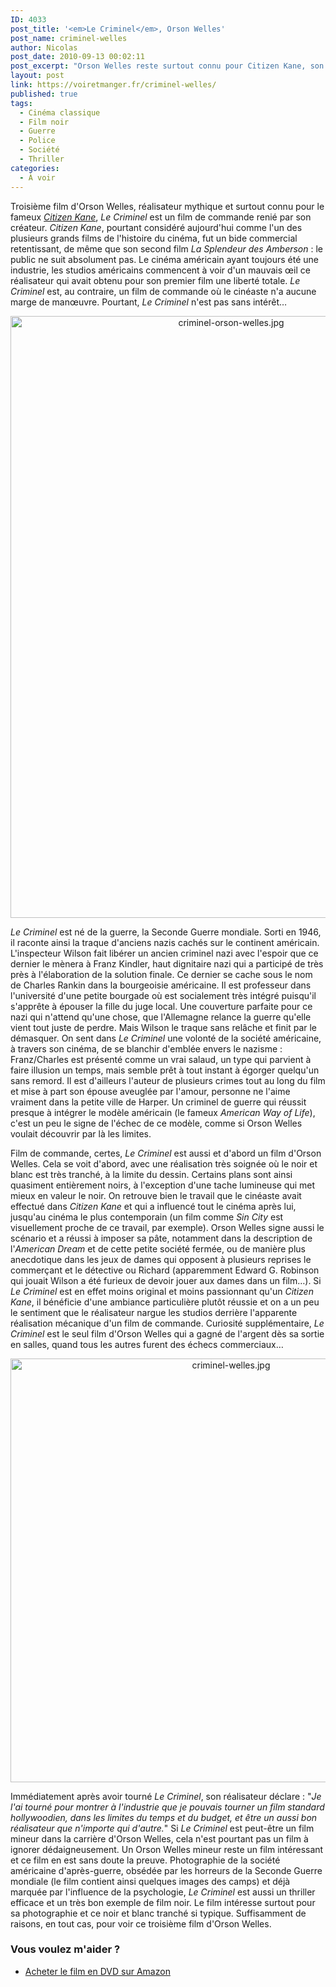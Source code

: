 ```yaml
---
ID: 4033
post_title: '<em>Le Criminel</em>, Orson Welles'
post_name: criminel-welles
author: Nicolas
post_date: 2010-09-13 00:02:11
post_excerpt: "Orson Welles reste surtout connu pour Citizen Kane, son tout premier film. Pourtant, ce n'est pas le seul film qu'il ait réalisé. Le Criminel est sans doute celui qu'il aimait le moins. Film de commande impersonnel, ce n'est pourtant pas un film sans intérêt. À découvrir."
layout: post
link: https://voiretmanger.fr/criminel-welles/
published: true
tags:
  - Cinéma classique
  - Film noir
  - Guerre
  - Police
  - Société
  - Thriller
categories:
  - À voir
---
```

<p>Troisième film d'Orson Welles, réalisateur mythique et surtout connu pour le fameux <a href="https://voiretmanger.fr/citizen-kane-welles/"><em>Citizen Kane</em></a>, <em>Le Criminel</em> est un film de commande renié par son créateur. <em>Citizen Kane</em>, pourtant considéré aujourd'hui comme l'un des plusieurs grands films de l'histoire du cinéma, fut un bide commercial retentissant, de même que son second film <em>La Splendeur des Amberson</em> : le public ne suit absolument pas. Le cinéma américain ayant toujours été une industrie, les studios américains commencent à voir d'un mauvais œil ce réalisateur qui avait obtenu pour son premier film une liberté totale. <em>Le Criminel</em> est, au contraire, un film de commande où le cinéaste n'a aucune marge de manœuvre. Pourtant, <em>Le Criminel</em> n'est pas sans intérêt…</p>

<div style="text-align: center;"><a href="http://www.allocine.fr/film/fichefilm_gen_cfilm=4534.html"><img style="border: 0px initial initial;" src="https://voiretmanger.fr/wp-content/uploads/2010/09/criminel-orson-welles.jpg" border="0" alt="criminel-orson-welles.jpg" width="690" height="963" /></a></div>
<p><em>Le Criminel</em> est né de la guerre, la Seconde Guerre mondiale. Sorti en 1946, il raconte ainsi la traque d'anciens nazis cachés sur le continent américain. L'inspecteur Wilson fait libérer un ancien criminel nazi avec l'espoir que ce dernier le mènera à Franz Kindler, haut dignitaire nazi qui a participé de très près à l'élaboration de la solution finale. Ce dernier se cache sous le nom de Charles Rankin dans la bourgeoisie américaine. Il est professeur dans l'université d'une petite bourgade où est socialement très intégré puisqu'il s'apprête à épouser la fille du juge local. Une couverture parfaite pour ce nazi qui n'attend qu'une chose, que l'Allemagne relance la guerre qu'elle vient tout juste de perdre. Mais Wilson le traque sans relâche et finit par le démasquer. On sent dans <em>Le Criminel</em> une volonté de la société américaine, à travers son cinéma, de se blanchir d'emblée envers le nazisme : Franz/Charles est présenté comme un vrai salaud, un type qui parvient à faire illusion un temps, mais semble prêt à tout instant à égorger quelqu'un sans remord. Il est d'ailleurs l'auteur de plusieurs crimes tout au long du film et mise à part son épouse aveuglée par l'amour, personne ne l'aime vraiment dans la petite ville de Harper. Un criminel de guerre qui réussit presque à intégrer le modèle américain (le fameux <em>American Way of Life</em>), c'est un peu le signe de l'échec de ce modèle, comme si Orson Welles voulait découvrir par là les limites.</p>
<p>Film de commande, certes, <em>Le Criminel</em> est aussi et d'abord un film d'Orson Welles. Cela se voit d'abord, avec une réalisation très soignée où le noir et blanc est très tranché, à la limite du dessin. Certains plans sont ainsi quasiment entièrement noirs, à l'exception d'une tache lumineuse qui met mieux en valeur le noir. On retrouve bien le travail que le cinéaste avait effectué dans <em>Citizen Kane</em> et qui a influencé tout le cinéma après lui, jusqu'au cinéma le plus contemporain (un film comme <em>Sin City</em> est visuellement proche de ce travail, par exemple). Orson Welles signe aussi le scénario et a réussi à imposer sa pâte, notamment dans la description de l'<em>American Dream</em> et de cette petite société fermée, ou de manière plus anecdotique dans les jeux de dames qui opposent à plusieurs reprises le commerçant et le détective ou Richard (apparemment Edward G. Robinson qui jouait Wilson a été furieux de devoir jouer aux dames dans un film…). Si <em>Le Criminel</em> est en effet moins original et moins passionnant qu'un <em>Citizen Kane</em>, il bénéficie d'une ambiance particulière plutôt réussie et on a un peu le sentiment que le réalisateur nargue les studios derrière l'apparente réalisation mécanique d'un film de commande. Curiosité supplémentaire, <em>Le Criminel</em> est le seul film d'Orson Welles qui a gagné de l'argent dès sa sortie en salles, quand tous les autres furent des échecs commerciaux…</p>

<div style="text-align: center;"><img class="aligncenter" src="https://voiretmanger.fr/wp-content/uploads/2010/09/criminel-welles.jpg" border="0" alt="criminel-welles.jpg" width="690" height="678" /></div>
<p>Immédiatement après avoir tourné <em>Le Criminel</em>, son réalisateur déclare : "<em>Je l'ai tourné pour montrer à l'industrie que je pouvais tourner un film standard hollywoodien, dans les limites du temps et du budget, et être un aussi bon réalisateur que n'importe qui d'autre.</em>" Si <em>Le Criminel</em> est peut-être un film mineur dans la carrière d'Orson Welles, cela n'est pourtant pas un film à ignorer dédaigneusement. Un Orson Welles mineur reste un film intéressant et ce film en est sans doute la preuve. Photographie de la société américaine d'après-guerre, obsédée par les horreurs de la Seconde Guerre mondiale (le film contient ainsi quelques images des camps) et déjà marquée par l'influence de la psychologie, <em>Le Criminel</em> est aussi un thriller efficace et un très bon exemple de film noir. Le film intéresse surtout pour sa photographie et ce noir et blanc tranché si typique. Suffisamment de raisons, en tout cas, pour voir ce troisième film d'Orson Welles.</p>

<div class="amazon">
<h3>Vous voulez m'aider ?</h3>
<ul>
	<li><a href="http://www.amazon.fr/gp/product/B006LNA9YC/ref=as_li_ss_tl?ie=UTF8&tag=leblogdenic07-21&linkCode=as2&camp=1642&creative=19458&creativeASIN=B006LNA9YC">Acheter le film en DVD sur Amazon</a></li>
</ul>
</div>